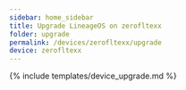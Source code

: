 ```yaml
---
sidebar: home_sidebar
title: Upgrade LineageOS on zerofltexx
folder: upgrade
permalink: /devices/zerofltexx/upgrade
device: zerofltexx
---
```

{% include templates/device_upgrade.md %}
